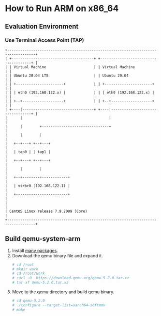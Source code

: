 # How to Run ARM on x86_64

## Evaluation Environment
### Use Terminal Access Point (TAP)
```
+-----------------------------------------------------------------------------------+
| +--------------------------------------+ +--------------------------------------+ |
| | Virtual Machine                      | | Virtual Machine                      | |
| | Ubuntu 20.04 LTS                     | | Ubuntu 20.04                         | |
| | +----------------------+             | | +----------------------+             | |
| | | eth0 (192.168.122.x) |             | | | eth0 (192.168.122.x) |             | |
| | +--+-------------------+             | | +--+-------------------+             | |
| +----|---------------------------------+ +----|---------------------------------+ |
|      |                                        |                                   |
|      |        +-------------------------------+                                   |
|      |        |                                                                   |
|   +--+---+ +--+---+                                                               |
|   | tap0 | | tap1 |                                                               |
|   +--+---+ +--+---+                                                               |
|      |        |                                                                   |
|   +--+--------+------------+                                                      |
|   | virbr0 (192.168.122.1) |                                                      |
|   +------------------------+                                                      |
|                                                                                   |
| CentOS Linux release 7.9.2009 (Core)                                              |
+-----------------------------------------------------------------------------------+
```

## Build qemu-system-arm
1. Install [many packages](https://github.com/EXPRESSCLUSTER/QEMU/blob/master/HowToRunPOWER9onX86_64.md#build-qemu-system-ppc64).
1. Download the qemu binary file and expand it.
   ```sh
   # cd /root
   # mkdir work
   # cd /root/work
   # curl -O  https://download.qemu.org/qemu-5.2.0.tar.xz
   # tar xf qemu-5.2.0.tar.xz
   ```
1. Move to the qemu directory and build qemu binary.
   ```sh
   # cd qemu-5.2.0
   # ./configure --target-list=aarch64-softmmu
   # make
   ```

